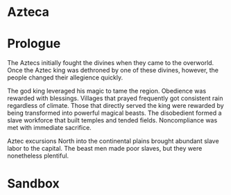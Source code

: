 # Azteca

# Prologue

The Aztecs initially fought the divines when they came to the overworld. Once the Aztec king was dethroned by one of these divines, however, the people changed their allegience quickly. 

The god king leveraged his magic to tame the region. Obedience was rewarded with blessings. Villages that prayed frequently got consistent rain regardless of climate. Those that directly served the king were rewarded by being transformed into powerful magical beasts. The disobedient formed a slave workforce that built temples and tended fields. Noncompliance was met with immediate sacrifice.

Aztec excursions North into the continental plains brought abundant slave labor to the capital. The beast men made poor slaves, but they were nonetheless plentiful.

# Sandbox


